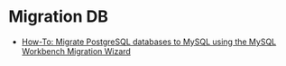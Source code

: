 # Migration DB

* [How-To: Migrate PostgreSQL databases to MySQL using the MySQL Workbench Migration Wizard](http://mysqlworkbench.org/2012/11/how-to-migrate-postgresql-databases-to-mysql-using-the-mysql-workbench-migration-wizard/)